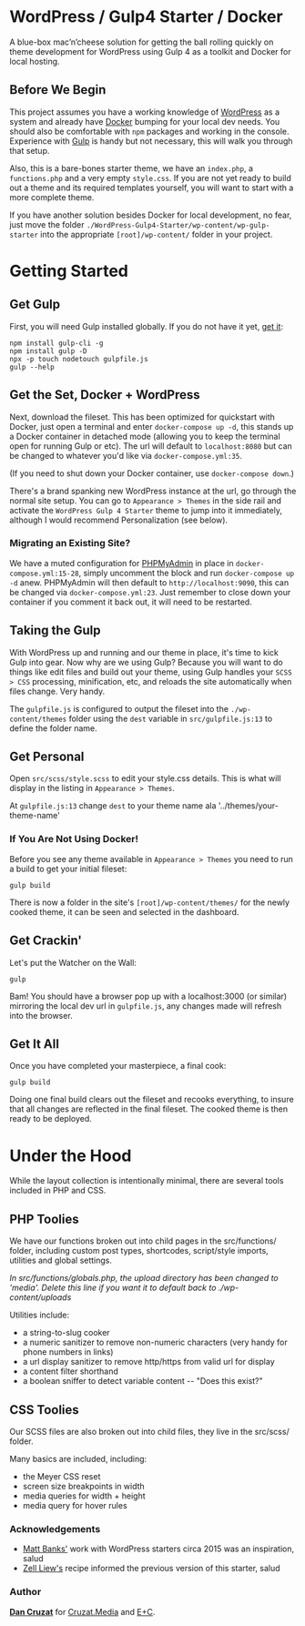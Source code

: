 # WordPress / Gulp4 Starter / Docker

A blue-box mac’n’cheese solution for getting the ball rolling quickly on theme development for WordPress using Gulp 4 as a toolkit and Docker for local hosting.



## Before We Begin

This project assumes you have a working knowledge of <a href="https://wordpress.org" target="_blank">WordPress</a> as a system and already have <a href="https://www.docker.com" target="_blank">Docker</a> bumping for your local dev needs. You should also be comfortable with `npm` packages and working in the console. Experience with <a href="https://gulpjs.com" target="_blank">Gulp</a> is handy but not necessary, this will walk you through that setup.

Also, this is a bare-bones starter theme, we have an `index.php`, a `functions.php` and a very empty `style.css`. If you are not yet ready to build out a theme and its required templates yourself, you will want to start with a more complete theme.

If you have another solution besides Docker for local development, no fear, just move the folder  `./WordPress-Gulp4-Starter/wp-content/wp-gulp-starter` into the appropriate `[root]/wp-content/` folder in your project.



# Getting Started


## Get Gulp

First, you will need Gulp installed globally. If you do not have it yet, <a href="http://gulpjs.com" target="_blank">get it</a>:

```
npm install gulp-cli -g
npm install gulp -D
npx -p touch nodetouch gulpfile.js
gulp --help
```


## Get the Set, Docker + WordPress

Next, download the fileset. This has been optimized for quickstart with Docker, just open a terminal and enter `docker-compose up -d`, this stands up a Docker container in detached mode (allowing you to keep the terminal open for running Gulp or etc). The url will default to `localhost:8080` but can be changed to whatever you'd like via `docker-compose.yml:35`.

(If you need to shut down your Docker container, use `docker-compose down`.)

There's a brand spanking new WordPress instance at the url, go through the normal site setup. You can go to `Appearance > Themes` in the side rail and activate the `WordPress Gulp 4 Starter` theme to jump into it immediately, although I would recommend Personalization (see below).


### Migrating an Existing Site?

We have a muted configuration for <a href="https://www.phpmyadmin.net" target="_blank">PHPMyAdmin</a> in place in `docker-compose.yml:15-28`, simply uncomment the block and run `docker-compose up -d` anew. PHPMyAdmin will then default to `http://localhost:9090`, this can be changed via `docker-compose.yml:23`. Just remember to close down your container if you comment it back out, it will need to be restarted.



## Taking the Gulp

With WordPress up and running and our theme in place, it's time to kick Gulp into gear. Now why are we using Gulp? Because you will want to do things like edit files and build out your theme, using Gulp handles your `SCSS > CSS` processing, minification, etc, and reloads the site automatically when files change. Very handy.

The `gulpfile.js` is configured to output the fileset into the `./wp-content/themes` folder using the `dest` variable in `src/gulpfile.js:13` to define the folder name.



## Get Personal

Open `src/scss/style.scss` to edit your style.css details. This is what will display in the listing in `Appearance > Themes`.

At `gulpfile.js:13` change `dest` to your theme name ala '../themes/your-theme-name'


### If You Are Not Using Docker!

Before you see any theme available in `Appearance > Themes` you need to run a build to get your initial fileset:
```
gulp build
```

There is now a folder in the site's `[root]/wp-content/themes/` for the newly cooked theme, it can be seen and selected in the dashboard.



## Get Crackin'

Let's put the Watcher on the Wall:
```
gulp
```

Bam! You should have a browser pop up with a localhost:3000 (or similar) mirroring the local dev url in `gulpfile.js`, any changes made will refresh into the browser.



## Get It All

Once you have completed your masterpiece, a final cook:

```
gulp build
```

Doing one final build clears out the fileset and recooks everything, to insure that all changes are reflected in the final fileset. The cooked theme is then ready to be deployed.



# Under the Hood

While the layout collection is intentionally minimal, there are several tools included in PHP and CSS.



## PHP Toolies

We have our functions broken out into child pages in the src/functions/ folder, including custom post types, shortcodes, script/style imports, utilities and global settings.

*In src/functions/globals.php, the upload directory has been changed to 'media'. Delete this line if you want it to default back to ./wp-content/uploads*

Utilities include:
- a string-to-slug cooker
- a numeric sanitizer to remove non-numeric characters (very handy for phone numbers in links)
- a url display sanitizer to remove http/https from valid url for display
- a content filter shorthand
- a boolean sniffer to detect variable content -- "Does this exist?"



## CSS Toolies

Our SCSS files are also broken out into child files, they live in the src/scss/ folder.

Many basics are included, including:
- the Meyer CSS reset
- screen size breakpoints in width
- media queries for width + height
- media query for hover rules



### Acknowledgements

- <a href="https://github.com/mattbanks" target="_blank">Matt Banks'</a> work with WordPress starters circa 2015 was an inspiration, salud
- <a href="https://css-tricks.com/gulp-for-beginners" target="_blank">Zell Liew's</a> recipe informed the previous version of this starter, salud


### Author

<a href="https://thecruzat.com" target="_blank">**Dan Cruzat**</a> for <a href="https://cruzat.media" target="_blank">Cruzat.Media</a> and <a href="https://eencee.me" target="_blank">E+C</a>.
